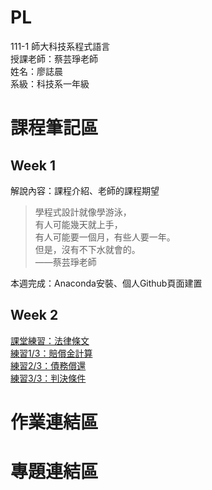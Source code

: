 # PL
111-1 師大科技系程式語言 <br />
授課老師：蔡芸琤老師 <br />
姓名：廖誌晨  
系級：科技系一年級 <br />
# 課程筆記區  
## Week 1<br />
解說內容：課程介紹、老師的課程期望 <br />
> 學程式設計就像學游泳， <br />
> 有人可能幾天就上手， <br />
> 有人可能要一個月，有些人要一年。 <br>
> 但是，沒有不下水就會的。 <br>
> ——蔡芸琤老師

本週完成：Anaconda安裝、個人Github頁面建置 <br />
## Week 2<br />
[課堂練習：法律條文](https://github.com/RogerLiao0001/PL/blob/main/week1/W1%20self-practice%201.ipynb)  
[練習1/3：賠償金計算](https://github.com/RogerLiao0001/PL/blob/main/week1/W1%20practice%201-3.ipynb)  
[練習2/3：債務償還](https://github.com/RogerLiao0001/PL/blob/main/week1/W1%20practice%202-3.ipynb)  
[練習3/3：判決條件](https://github.com/RogerLiao0001/PL/blob/main/week1/W1%20practice%203-3.ipynb) 
# 作業連結區<br />
# 專題連結區
